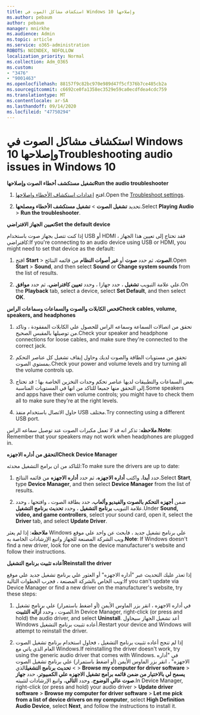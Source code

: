 ```yaml
---
title: استكشاف مشاكل الصوت في Windows 10 وإصلاحها
ms.author: pebaum
author: pebaum
manager: mnirkhe
ms.audience: Admin
ms.topic: article
ms.service: o365-administration
ROBOTS: NOINDEX, NOFOLLOW
localization_priority: Normal
ms.collection: Adm_O365
ms.custom:
- "3476"
- "9001463"
ms.openlocfilehash: 88157f9c82bc970e989d47f5cf376b7ce485cb2a
ms.sourcegitcommit: c6692ce0fa1358ec3529e59ca0ecdfdea4cdc759
ms.translationtype: MT
ms.contentlocale: ar-SA
ms.lasthandoff: 09/14/2020
ms.locfileid: "47750294"
---
```

# <a name="troubleshooting-audio-issues-in-windows-10"></a><span data-ttu-id="cde55-102">استكشاف مشاكل الصوت في Windows 10 وإصلاحها</span><span class="sxs-lookup"><span data-stu-id="cde55-102">Troubleshooting audio issues in Windows 10</span></span>

<span data-ttu-id="cde55-103">**تشغيل مستكشف أخطاء الصوت وإصلاحها**</span><span class="sxs-lookup"><span data-stu-id="cde55-103">**Run the audio troubleshooter**</span></span>

1.  <span data-ttu-id="cde55-104">افتح [إعدادات استكشاف الأخطاء وإصلاحها](ms-settings:troubleshoot).</span><span class="sxs-lookup"><span data-stu-id="cde55-104">Open the [Troubleshoot settings](ms-settings:troubleshoot).</span></span>

2.  <span data-ttu-id="cde55-105">تحديد **تشغيل الصوت**  >  **تشغيل مستكشف الأخطاء ومصلحها**.</span><span class="sxs-lookup"><span data-stu-id="cde55-105">Select **Playing Audio** > **Run the troubleshooter**.</span></span>

<span data-ttu-id="cde55-106">**تعيين الجهاز الافتراضي**</span><span class="sxs-lookup"><span data-stu-id="cde55-106">**Set the default device**</span></span>

<span data-ttu-id="cde55-107">إذا كنت تتصل بجهاز صوت باستخدام USB أو HDMI ، فقد تحتاج إلى تعيين هذا الجهاز كافتراضي:</span><span class="sxs-lookup"><span data-stu-id="cde55-107">If you're connecting to an audio device using USB or HDMI, you might need to set that device as the default:</span></span>

1. <span data-ttu-id="cde55-108">افتح **Start**  >  **الصوت**، ثم حدد **صوت** أو **غير أصوات النظام** من قائمه النتائج.</span><span class="sxs-lookup"><span data-stu-id="cde55-108">Open **Start** > **Sound**, and then select **Sound** or **Change system sounds** from the list of results.</span></span>

2.  <span data-ttu-id="cde55-109">علي علامة التبويب **تشغيل** ، حدد جهازا ، وحدد **تعيين كافتراضي**، ثم حدد **موافق**.</span><span class="sxs-lookup"><span data-stu-id="cde55-109">On the **Playback** tab, select a device, select **Set Default**, and then select **OK**.</span></span>

<span data-ttu-id="cde55-110">**فحص الكابلات والصوت والسماعات وسماعات الراس**</span><span class="sxs-lookup"><span data-stu-id="cde55-110">**Check cables, volume, speakers, and headphones**</span></span>

1. <span data-ttu-id="cde55-111">تحقق من اتصالات السماعة وسماعه الراس للحصول علي الكابلات المفقودة ، وتاكد من توصيلها بالمقبس الصحيح.</span><span class="sxs-lookup"><span data-stu-id="cde55-111">Check your speaker and headphone connections for loose cables, and make sure they're connected to the correct jack.</span></span>

2. <span data-ttu-id="cde55-112">تحقق من مستويات الطاقة والصوت لديك وحاول إيقاف تشغيل كل عناصر التحكم بمستوي الصوت.</span><span class="sxs-lookup"><span data-stu-id="cde55-112">Check your power and volume levels and try turning all the volume controls up.</span></span>

3. <span data-ttu-id="cde55-113">بعض السماعات والتطبيقات لديها عناصر تحكم وحدات التخزين الخاصة بها ؛ قد تحتاج إلى التحقق منها جميعا للتاكد من انها في المستويات المناسبة.</span><span class="sxs-lookup"><span data-stu-id="cde55-113">Some speakers and apps have their own volume controls; you might have to check them all to make sure they're at the right levels.</span></span>

4. <span data-ttu-id="cde55-114">حاول الاتصال باستخدام منفذ USB مختلف.</span><span class="sxs-lookup"><span data-stu-id="cde55-114">Try connecting using a different USB port.</span></span>

<span data-ttu-id="cde55-115">**ملاحظه**: تذكر انه قد لا تعمل مكبرات الصوت عند توصيل سماعه الراس.</span><span class="sxs-lookup"><span data-stu-id="cde55-115">**Note**: Remember that your speakers may not work when headphones are plugged in.</span></span>

<span data-ttu-id="cde55-116">**التحقق من أداره الاجهزه**</span><span class="sxs-lookup"><span data-stu-id="cde55-116">**Check Device Manager**</span></span>

<span data-ttu-id="cde55-117">للتاكد من ان برامج التشغيل محدثه:</span><span class="sxs-lookup"><span data-stu-id="cde55-117">To make sure the drivers are up to date:</span></span>

1. <span data-ttu-id="cde55-118">حدد **أبدا**، واكتب **أداره الاجهزه**، ثم حدد **أداره الاجهزه** من قائمه النتائج.</span><span class="sxs-lookup"><span data-stu-id="cde55-118">Select **Start**, type **Device Manager**, and then select **Device Manager** from the list of results.</span></span>

2. <span data-ttu-id="cde55-119">ضمن **أجهزه التحكم بالصوت والفيديو وألعاب**، حدد بطاقة الصوت ، وافتحها ، وحدد علامة التبويب **برنامج التشغيل** ، وحدد **تحديث برنامج التشغيل**.</span><span class="sxs-lookup"><span data-stu-id="cde55-119">Under **Sound, video, and game controllers**, select your sound card, open it, select the **Driver** tab, and select **Update Driver**.</span></span>

<span data-ttu-id="cde55-120">**ملاحظه**: إذا لم يعثر Windows علي برنامج تشغيل جديد ، فابحث عن واحد علي موقع ويب الشركة المصنعة للجهاز واتبع الإرشادات الخاصة به.</span><span class="sxs-lookup"><span data-stu-id="cde55-120">**Note**: If Windows doesn't find a new driver, look for one on the device manufacturer's website and follow their instructions.</span></span>

<span data-ttu-id="cde55-121">**أعاده تثبيت برنامج التشغيل**</span><span class="sxs-lookup"><span data-stu-id="cde55-121">**Reinstall the driver**</span></span>

<span data-ttu-id="cde55-122">إذا تعذر عليك التحديث عبر "أداره الاجهزه" أو العثور علي برنامج تشغيل جديد علي موقع ويب الخاص بالشركة المصنعة ، فجرب الخطوات التالية:</span><span class="sxs-lookup"><span data-stu-id="cde55-122">If you can't update via Device Manager or find a new driver on the manufacturer's website, try these steps:</span></span>

1. <span data-ttu-id="cde55-123">في أداره الاجهزه ، انقر بزر الماوس الأيمن (أو اضغط باستمرار) علي برنامج تشغيل الصوت ، وحدد **أزاله التثبيت**.</span><span class="sxs-lookup"><span data-stu-id="cde55-123">In Device Manager, right-click (or press and hold) the audio driver, and select **Uninstall**.</span></span> <span data-ttu-id="cde55-124">أعد تشغيل الجهاز سيحاول Windows أعاده تثبيت برنامج التشغيل.</span><span class="sxs-lookup"><span data-stu-id="cde55-124">Restart your device and Windows will attempt to reinstall the driver.</span></span>

2. <span data-ttu-id="cde55-125">إذا لم تنجح أعاده تثبيت برنامج التشغيل ، فحاول استخدام برنامج تشغيل الصوت العام الذي ياتي مع Windows.</span><span class="sxs-lookup"><span data-stu-id="cde55-125">If reinstalling the driver doesn't work, try using the generic audio driver that comes with Windows.</span></span> <span data-ttu-id="cde55-126">في "أداره الاجهزه" ، انقر بزر الماوس الأيمن (أو اضغط باستمرار) علي برنامج تشغيل الصوت > **تحديث برنامج التشغيل**الذي  >  **Browse my computer for driver software**  >  **يسمح لي بالاختيار من ضمن قائمه برامج تشغيل الاجهزه علي الكمبيوتر**، حدد **جهاز صوت عالي الوضوح**، وحدد **التالي**، واتبع الإرشادات لتثبيته.</span><span class="sxs-lookup"><span data-stu-id="cde55-126">In Device Manager, right-click (or press and hold) your audio driver > **Update driver software** > **Browse my computer for driver software** > **Let me pick from a list of device drivers on my computer**, select **High Definition Audio Device**, select **Next**, and follow the instructions to install it.</span></span>

